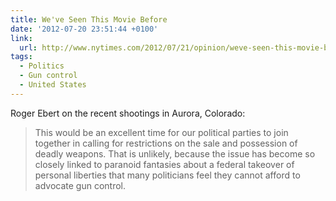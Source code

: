 ```yaml
---
title: We've Seen This Movie Before
date: '2012-07-20 23:51:44 +0100'
link:
  url: http://www.nytimes.com/2012/07/21/opinion/weve-seen-this-movie-before.html
tags:
  - Politics
  - Gun control
  - United States
---
```

Roger Ebert on the recent shootings in Aurora, Colorado:

> This would be an excellent time for our political parties to join together in calling for restrictions on the sale and possession of deadly weapons. That is unlikely, because the issue has become so closely linked to paranoid fantasies about a federal takeover of personal liberties that many politicians feel they cannot afford to advocate gun control.
